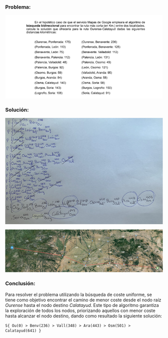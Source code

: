 
### Problema:

![img](../doc/problema1.png)

### Solución:

![img](../doc/costeuniforme1.jpg)

![img](../doc/map.png)

### Conclusión: 

Para resolver el problema utilizando la búsqueda de coste uniforme, se tiene como objetivo encontrar el camino de menor coste desde el nodo raíz *Ourense* hasta el nodo destino *Calatayud*. Este tipo de algoritmo garantiza la exploración de todos los nodos, priorizando aquellos con menor coste hasta alcanzar el nodo destino, dando como resultado la siguiente solución:

```
S{ Ou(0) > Benv(236) > Vall(348) > Ara(443) > Osm(501) > Calatayud(641) }
```

